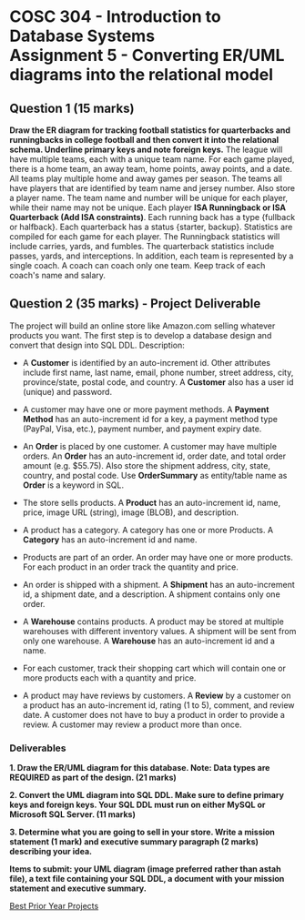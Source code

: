 # COSC 304 - Introduction to Database Systems<br>Assignment 5 - Converting ER/UML diagrams into the relational model


## Question 1 (15 marks)

**Draw the ER diagram for tracking football statistics for quarterbacks and runningbacks in college football and then
convert it into the relational schema. Underline primary keys and note foreign keys.** The league will have multiple teams, each with a unique team name. For each game played, there is a home team, an away team, home points, away points, and a date. All teams play multiple home and away games per season. The teams all have players that are identified by team name and jersey number. Also store a player name. The team name and number will be unique for each player, while their name may not be unique. Each player **ISA Runningback or ISA Quarterback (Add ISA constraints)**. Each running back has a type {fullback or halfback}.  Each quarterback has a status {starter, backup}. Statistics are compiled for each game for each player.  The Runningback statistics will include carries, yards, and fumbles. The quarterback statistics include passes, yards, and interceptions. In addition, each team is represented by a single coach.  A coach can coach only one team. Keep track of each coach's name and salary.


## Question 2 (35 marks) - Project Deliverable

The project will build an online store like Amazon.com selling whatever products you want. The first step is to develop a database design and convert that design into SQL DDL. Description:

- A <strong>Customer</strong> is identified by an auto-increment id. Other attributes include first name, last name, email, phone number, street address, city, province/state, postal code, and country. A <strong>Customer</strong> also has a user id (unique) and password.

- A customer may have one or more payment methods. A <strong>Payment Method</strong> has an auto-increment id for a key, a payment method type (PayPal, Visa, etc.), payment number, and payment expiry date.

- An <strong>Order</strong> is placed by one customer. A customer may have multiple orders. An <strong>Order</strong> has an auto-increment id, order date, and total order amount (e.g. $55.75). Also store the shipment address, city, state, country, and postal code. Use <strong>OrderSummary</strong> as entity/table name as <strong>Order</strong> is a keyword in SQL.

- The store sells products. A <strong>Product</strong> has an auto-increment id, name, price, image URL (string), image (BLOB), and description.

- A product has a category. A category has one or more Products. A <strong>Category</strong> has an auto-increment id and name.

- Products are part of an order. An order may have one or more products. For each product in an order track the quantity and price.

- An order is shipped with a shipment. A <strong>Shipment</strong> has an auto-increment id, a shipment date, and a description. A shipment contains only one order.

- A <strong>Warehouse</strong> contains products. A product may be stored at multiple warehouses with different inventory values. A shipment will be sent from only one warehouse. A <strong>Warehouse</strong> has an auto-increment id and a name.

- For each customer, track their shopping cart which will contain one or more products each with a quantity and price.

- A product may have reviews by customers. A <strong>Review</strong> by a customer on a product has an auto-increment id, rating (1 to 5), comment, and review date. A customer does not have to buy a product in order to provide a review. A customer may review a product more than once.

### Deliverables

**1. Draw the ER/UML diagram for this database. Note: Data types are REQUIRED as part of the design. (21 marks)**

**2. Convert the UML diagram into SQL DDL. Make sure to define primary keys and foreign keys. Your SQL DDL must run on either MySQL or Microsoft SQL Server. (11 marks)**

**3. Determine what you are going to sell in your store. Write a mission statement (1 mark) and executive summary paragraph (2 marks) describing your idea.**

**Items to submit: your UML diagram (image preferred rather than astah file), a text file containing your SQL DDL, a document with your mission statement and executive summary.**

[Best Prior Year Projects](https://people.ok.ubc.ca/rlawrenc/teaching/304/Project/index.html)



